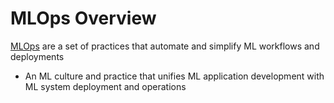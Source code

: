 # MLOps Overview

[MLOps](https://aws.amazon.com/what-is/mlops/#:~:text=Machine%20learning%20operations%20(MLOps)%20are,deliver%20value%20to%20your%20customers.) are a set of practices that automate and simplify ML workflows and deployments

* An ML culture and practice that unifies ML application development with ML system deployment and operations